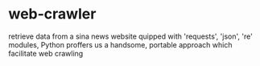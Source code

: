 # web-crawler
retrieve data from a sina news website 
quipped with 'requests', 'json', 're' modules, Python proffers us a 
handsome, portable approach which facilitate web crawling
